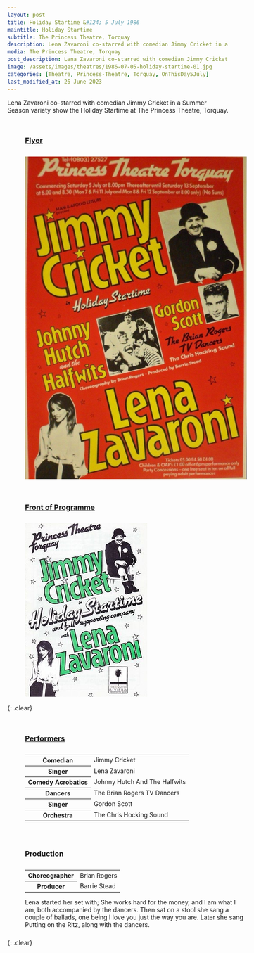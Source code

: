 ```yaml
---
layout: post
title: Holiday Startime &#124; 5 July 1986
maintitle: Holiday Startime
subtitle: The Princess Theatre, Torquay
description: Lena Zavaroni co-starred with comedian Jimmy Cricket in a Summer Season variety show the Holiday Startime at The Princess Theatre, Torquay.
media: The Princess Theatre, Torquay
post_description: Lena Zavaroni co-starred with comedian Jimmy Cricket in a Summer Season variety show.
image: /assets/images/theatres/1986-07-05-holiday-startime-01.jpg
categories: [Theatre, Princess-Theatre, Torquay, OnThisDay5July]
last_modified_at: 26 June 2023
---
```


Lena Zavaroni co-starred with comedian Jimmy Cricket in a Summer Season variety show the Holiday Startime at The Princess Theatre, Torquay.

<figure class="fig1">
<figcaption>
<h3 id="flyer"><a href="#flyer">Flyer</a></h3>
</figcaption>
<a href="/assets/images/theatres/1986-07-05-holiday-startime-01.jpg"><img src="/assets/images/theatres/1986-07-05-holiday-startime-01.jpg" class="full-width zoom-in"></a>
</figure>

<figure class="fig2">
<figcaption>
<h3 id="front"><a href="#front">Front of Programme</a></h3>
</figcaption>
<img src="/assets/images/theatres/1986-07-05-holiday-startime-02.jpg" class="full-width">
</figure>

{: .clear}

<figure class="fig1">
<figcaption>
<h3 id="performers"><a href="#performers">Performers</a></h3>
</figcaption>
<table>
<tr><th>Comedian</th><td>Jimmy Cricket</td></tr>
<tr><th>Singer</th><td>Lena Zavaroni</td></tr>
<tr><th>Comedy Acrobatics</th><td>Johnny Hutch And The Halfwits</td></tr>
<tr><th>Dancers</th><td>The Brian Rogers TV Dancers</td></tr>
<tr><th>Singer</th><td>Gordon Scott</td></tr>
<tr><th>Orchestra</th><td>The Chris Hocking Sound</td></tr>
</table>
</figure>

<figure class="fig2">
<figcaption>
<h3 id="production"><a href="#production">Production</a></h3>
</figcaption>
<table>
<tr><th>Choreographer</th><td>Brian Rogers</td></tr>
<tr><th>Producer</th><td>Barrie Stead</td></tr>
</table>
<figcaption>
Lena started her set with; She works hard for the money, and I am what I am, both accompanied by the dancers. Then sat on a stool she sang a couple of ballads, one being I love you just the way you are. Later she sang Putting on the Ritz, along with the dancers.
</figcaption>
</figure>

<br />{: .clear}

<style>
.dt-published {display: none;}
.post-meta:after {content: "5 July to 13 September 1986";}

.fig1 {float:left; width:49%;}

.fig2 {float:right; width:49%;}

.fig3 {float:right; width:100%;}

figcaption {float:left; width:100%;}

@media screen and (orientation:portrait) {
.fig1, .fig2 {float:left; width:100%;}
figcaption {float:left; width:100%; margin-bottom: 10px;}
}
</style>
